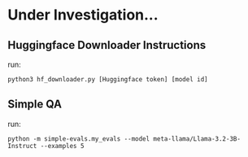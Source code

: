 # Under Investigation...

## Huggingface Downloader Instructions
run:

`python3 hf_downloader.py [Huggingface token] [model id]`

## Simple QA
run:

`python -m simple-evals.my_evals --model meta-llama/Llama-3.2-3B-Instruct --examples 5`